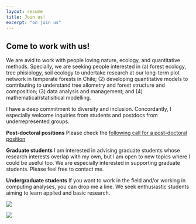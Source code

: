 ```yaml
---
layout: resume
title: Join us!
excerpt: "on join us"
---
```


## Come to work with us!

We are avid to work with people loving nature, ecology, and quantitative methods. Specially, we are seeking people interested in (a) forest ecology, tree phisiology, soil ecology to undertake research 
at our long-term plot network in temperate forests in Chile;
(2) developing quantitative models to contributing to understand tree allometry and forest structure and composition; 
 (3) data analysis and management; and (4) mathematical/statisitical modelling.

I have a deep commitment to diversity and inclusion. Concordantly, I especially welcome inquiries from students and postdocs from underrepresented groups.

__Post-doctoral positions__
Please check the [following call for a post-doctoral position](/2020-08-18-postDoc.md)

__Graduate students__
I am interested in advising graduate students whose research interests overlap with my own, but I am open to new topics where I could be useful too. We are especially interested in supporting graduate students. Please feel free to contact me. 

__Undergraduate students__
If you want to work in the field and/or working in computing analyses, you can drop me a line. We seek enthusiastic students aiming
to learn applied and basic research.

![](images/lircay02.jpg)

![](images/renoCoigue03.jpg)


<!-- ### Footer
I have none currently available funding for post-doctoral positions; nonetheless, prospective interested people can apply to the Chilean National
Science Foundation programm to cover a post-doctoral research stay with us. 
Last updated: August 2020 -->
